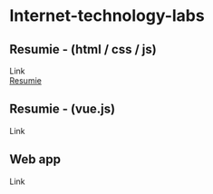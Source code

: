 # Internet-technology-labs

## Resumie - (html / css / js)
Link
</br>[Resumie](https://ricardo0919.github.io/Internet-technology-labs/)

## Resumie - (vue.js)
Link
</br>

## Web app
Link
</br>
